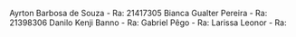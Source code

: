 Ayrton Barbosa de Souza - Ra: 21417305
Bianca Gualter Pereira - Ra: 21398306
Danilo Kenji Banno - Ra: 
Gabriel Pêgo - Ra: 
Larissa Leonor - Ra: 
